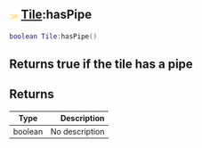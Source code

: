## ![shared](.gitbook/assets/shared.png) [Tile](./home/Tile):hasPipe

```lua
boolean Tile:hasPipe()
```

Returns true if the tile has a pipe
------
## Returns

| Type   | Description |
| ------ | ----------: |
| boolean | No description |

